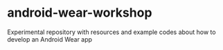 # android-wear-workshop
Experimental repository with resources and example codes about how to develop an Android Wear app

